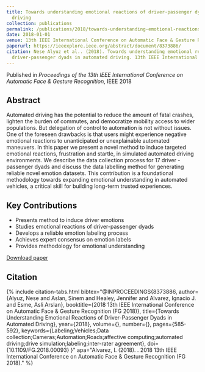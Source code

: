 ```yaml
---
title: Towards understanding emotional reactions of driver-passenger dyads in automated
  driving
collection: publications
permalink: /publications/2018/towards-understanding-emotional-reactions-of-drive
date: 2018-01-01
venue: 13th IEEE International Conference on Automatic Face & Gesture Recognition
paperurl: https://ieeexplore.ieee.org/abstract/document/8373886/
citation: Nese Alyuz et al.. (2018). Towards understanding emotional reactions of
  driver-passenger dyads in automated driving. 13th IEEE International Conference on Automatic Face & Gesture Recognition.
---
```


Published in *Proceedings of the 13th IEEE International Conference on Automatic Face & Gesture Recognition*, IEEE 2018

## Abstract

Automated driving has the potential to reduce the amount of fatal crashes, lighten the burden of commutes, and democratize mobility access to wider populations. But delegation of control to automation is not without issues. One of the foreseen drawbacks is that users might experience negative emotional reactions to unanticipated or unexplainable automated maneuvers. In this paper we present a novel method to induce targeted emotional reactions, frustration and startle, in simulated automated driving environments. We describe the data collection process for 17 driver - passenger dyads and discuss the data labelling method for generating reliable novel emotion datasets. This contribution is a foundational methodology towards expanding emotional understanding in automated vehicles, a critical skill for building long-term trusted experiences.

## Key Contributions

* Presents method to induce driver emotions
* Studies emotional reactions of driver-passenger dyads
* Develops a reliable emotion labeling process
* Achieves expert consensus on emotion labels
* Provides methodology for emotional understanding

[Download paper](https://ieeexplore.ieee.org/abstract/document/8373886/)

## Citation

{% include citation-tabs.html 
  bibtex="@INPROCEEDINGS{8373886,
  author={Alyuz, Nese and Aslan, Sinem and Healey, Jennifer and Alvarez, Ignacio J. and Esme, Asli Arslan},
  booktitle={2018 13th IEEE International Conference on Automatic Face & Gesture Recognition (FG 2018)}, 
  title={Towards Understanding Emotional Reactions of Driver-Passenger Dyads in Automated Driving}, 
  year={2018},
  volume={},
  number={},
  pages={585-592},
  keywords={Labeling;Vehicles;Data collection;Cameras;Automation;Roads;affective computing;automated driving;drive simulation;labeling;inter-rater agreement},
  doi={10.1109/FG.2018.00093}
}" 
  apa="Alvarez, I. (2018). . 2018 13th IEEE International Conference on Automatic Face & Gesture Recognition (FG 2018)." %}